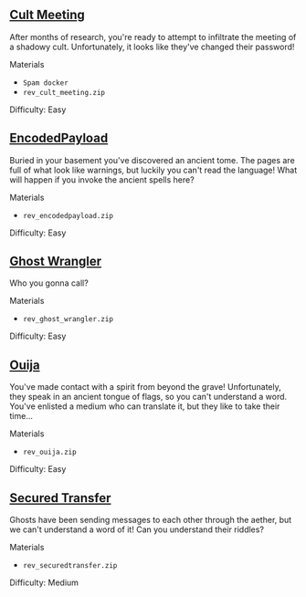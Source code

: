## [Cult Meeting](./1-Cult-Meeting)

After months of research, you're ready to attempt to infiltrate the meeting of a shadowy cult. Unfortunately, it looks like they've changed their password!

Materials
- `Spam docker`
- `rev_cult_meeting.zip`

Difficulty: Easy

## [EncodedPayload](./2-EncodedPayload)

Buried in your basement you've discovered an ancient tome. The pages are full of what look like warnings, but luckily you can't read the language! What will happen if you invoke the ancient spells here?

Materials
- `rev_encodedpayload.zip`

Difficulty: Easy

## [Ghost Wrangler](./3-Ghost-Wrangler)

Who you gonna call?

Materials
- `rev_ghost_wrangler.zip`

Difficulty: Easy

## [Ouija](./4-Ouija)

You've made contact with a spirit from beyond the grave! Unfortunately, they speak in an ancient tongue of flags, so you can't understand a word. You've enlisted a medium who can translate it, but they like to take their time...

Materials
- `rev_ouija.zip`

Difficulty: Easy

## [Secured Transfer](./5-Secured-Transfer)

Ghosts have been sending messages to each other through the aether, but we can't understand a word of it! Can you understand their riddles?

Materials
- `rev_securedtransfer.zip`

Difficulty: Medium